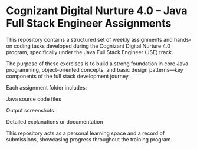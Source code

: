 # Cognizant Digital Nurture 4.0 – Java Full Stack Engineer Assignments

This repository contains a structured set of weekly assignments and hands-on coding tasks developed during the Cognizant Digital Nurture 4.0 program, specifically under the Java Full Stack Engineer (JSE) track.

The purpose of these exercises is to build a strong foundation in core Java programming, object-oriented concepts, and basic design patterns—key components of the full stack development journey.

Each assignment folder includes:

Java source code files

Output screenshots

Detailed explanations or documentation

This repository acts as a personal learning space and a record of submissions, showcasing progress throughout the training program.
